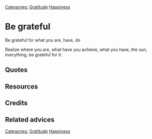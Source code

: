 [Categories:](../Categories/index.md) [Gratitude](../Categories/Gratitude.md) [Happiness](../Categories/Happiness.md)
# Be grateful

Be grateful for what you are, have, do

Realize where you are, what have you achieve, what you have, the sun, everything, be grateful for it.

## Quotes

## Resources

## Credits

## Related advices

[Categories:](../Categories/index.md) [Gratitude](../Categories/Gratitude.md) [Happiness](../Categories/Happiness.md)